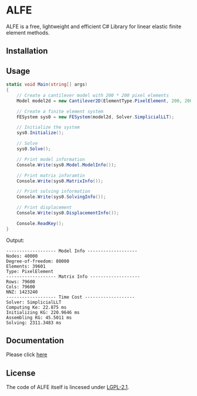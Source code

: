 # ALFE
ALFE is a free, lightweight and efficient C# Library for linear elastic finite element methods.

## Installation

## Usage

``` C#
static void Main(string[] args)
{
    // Create a cantilever model with 200 * 200 pixel elements
    Model model2d = new Cantilever2D(ElementType.PixelElement, 200, 200).Model;

    // Create a finite element system
    FESystem sys0 = new FESystem(model2d, Solver.SimplicialLLT);

    // Initialize the system
    sys0.Initialize();

    // Solve
    sys0.Solve();

    // Print model information
    Console.Write(sys0.Model.ModelInfo());

    // Print matrix inforamtin
    Console.Write(sys0.MatrixInfo());

    // Print solving information
    Console.Write(sys0.SolvingInfo());

    // Print displacement
    Console.Write(sys0.DisplacementInfo());

    Console.ReadKey();
}
```

Output:
```
------------------- Model Info -------------------
Nodes: 40000
Degree-of-freedom: 80000
Elements: 39601
Type: PixelElement
------------------- Matrix Info -------------------
Rows: 79600
Cols: 79600
NNZ: 1423240
------------------- Time Cost -------------------
Solver: SimplicialLLT
Computing Ke: 22.875 ms
Initializing KG: 220.9646 ms
Assembling KG: 45.5011 ms
Solving: 2311.3483 ms
```

## Documentation
Please click [here](https://albertlidesign.gitbook.io/alfe/)
## License
The code of ALFE itself is lincesed under [LGPL-2.1](https://github.com/AlbertLiDesign/ALFE/blob/master/LICENSE).